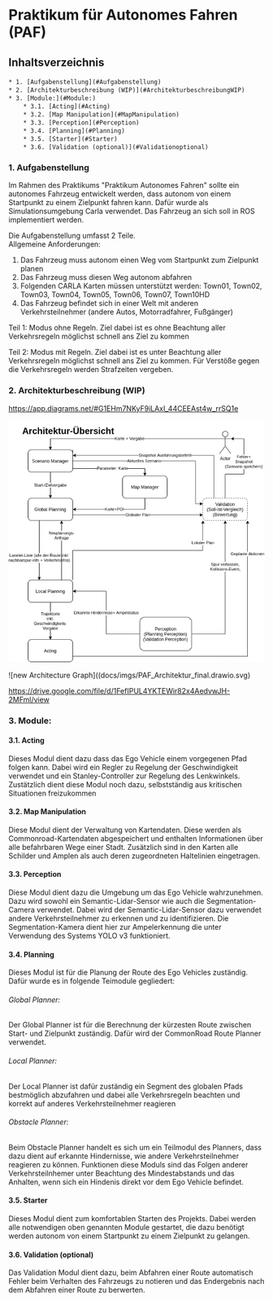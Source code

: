 # Praktikum für Autonomes Fahren (PAF)
## Inhaltsverzeichnis 
<!-- vscode-markdown-toc -->
	* 1. [Aufgabenstellung](#Aufgabenstellung)
	* 2. [Architekturbeschreibung (WIP)](#ArchitekturbeschreibungWIP)
	* 3. [Module:](#Module:)
		* 3.1. [Acting](#Acting)
		* 3.2. [Map Manipulation](#MapManipulation)
		* 3.3. [Perception](#Perception)
		* 3.4. [Planning](#Planning)
		* 3.5. [Starter](#Starter)
		* 3.6. [Validation (optional)](#Validationoptional)

<!-- vscode-markdown-toc-config
	numbering=true
	autoSave=true
	/vscode-markdown-toc-config -->
<!-- /vscode-markdown-toc -->




###  1. <a name='Aufgabenstellung'></a>Aufgabenstellung
Im Rahmen des Praktikums "Praktikum Autonomes Fahren" sollte ein autonomes Fahrzeug entwickelt werden, dass autonom von einem Startpunkt zu einem Zielpunkt fahren kann. Dafür wurde als Simulationsumgebung Carla verwendet. Das Fahrzeug an sich soll in ROS implementiert werden. 

Die Aufgabenstellung umfasst 2 Teile.\
Allgemeine Anforderungen:
1. Das Fahrzeug muss autonom einen Weg vom Startpunkt zum Zielpunkt planen 
2. Das Fahrzeug muss diesen Weg autonom abfahren 
3. Folgenden CARLA Karten müssen unterstützt werden: Town01, Town02, Town03, Town04, Town05, Town06, Town07, Town10HD
4. Das Fahrzeug befindet sich in einer Welt mit anderen Verkehrsteilnehmer (andere Autos, Motorradfahrer, Fußgänger) 

Teil 1: Modus ohne Regeln. Ziel dabei ist es ohne Beachtung aller Verkehrsregeln möglichst schnell ans Ziel zu kommen 

Teil 2: Modus mit Regeln. Ziel dabei ist es unter Beachtung aller Verkehrsregeln möglichst schnell ans Ziel zu kommen. Für Verstöße gegen die Verkehrsregeln werden Strafzeiten vergeben.

###  2. <a name='ArchitekturbeschreibungWIP'></a>Architekturbeschreibung (WIP)

https://app.diagrams.net/#G1EHm7NKyF9iLAxI_44CEEAst4w_rrSQ1e

![Architecture Graph](docs/imgs/architecture.png)

![new Architecture Graph]((docs/imgs/PAF_Architektur_final.drawio.svg)

https://drive.google.com/file/d/1FefIPUL4YKTEWir82x4AedvwJH-2MFml/view

###  3. <a name='Module:'></a>Module:

####  3.1. <a name='Acting'></a>Acting
Dieses Modul dient dazu dass das Ego Vehicle einem vorgegenen Pfad folgen kann. Dabei wird ein Regler zu Regelung der Geschwindigkeit verwendet und ein Stanley-Controller zur Regelung des Lenkwinkels. Zustätzlich dient diese Modul noch dazu, selbstständig aus kritischen Situationen freizukommen

####  3.2. <a name='MapManipulation'></a>Map Manipulation
Diese Modul dient der Verwaltung von Kartendaten. Diese werden als Commonroad-Kartendaten abgespeichert und enthalten Informationen über alle befahrbaren Wege einer Stadt. Zusätzlich sind in den Karten alle Schilder und Amplen als auch deren zugeordneten Haltelinien eingetragen. 


####  3.3. <a name='Perception'></a>Perception 
Diese Modul dient dazu die Umgebung um das Ego Vehicle wahrzunehmen. Dazu wird sowohl ein Semantic-Lidar-Sensor wie auch die Segmentation-Camera verwendet. 
Dabei wird der Semantic-Lidar-Sensor dazu verwendet andere Verkehrsteilnehmer zu erkennen und zu identifizieren. Die Segmentation-Kamera dient hier zur Ampelerkennung
die unter Verwendung des Systems YOLO v3 funktioniert. 


####  3.4. <a name='Planning'></a>Planning
Dieses Modul ist für die Planung der Route des Ego Vehicles zuständig. Dafür wurde es in folgende Teimodule gegliedert:
###### Global Planner:
Der Global Planner ist für die Berechnung der kürzesten Route zwischen Start- und Zielpunkt zuständig. Dafür wird der CommonRoad Route Planner verwendet. 
###### Local Planner:
Der Local Planner ist dafür zuständig ein Segment des globalen Pfads bestmöglich abzufahren und dabei alle Verkehrsregeln beachten und korrekt auf anderes Verkehrsteilnehmer reagieren

###### Obstacle Planner:
Beim Obstacle Planner handelt es sich um ein Teilmodul des Planners, dass dazu dient auf erkannte Hindernisse, wie andere Verkehrsteilnehmer reagieren zu können. 
Funktionen diese Moduls sind das Folgen anderer Verkehrsteilnhemer unter Beachtung des Mindestabstands und das Anhalten, wenn sich ein Hindenis direkt vor dem Ego Vehicle befindet. 

####  3.5. <a name='Starter'></a>Starter 
Dieses Modul dient zum komfortablen Starten des Projekts. Dabei werden alle notwendigen oben genannten Module gestartet, die dazu benötigt werden autonom von einem Startpunkt zu einem Zielpunkt zu gelangen. 

####  3.6. <a name='Validationoptional'></a>Validation (optional) 
Das Validation Modul dient dazu, beim Abfahren einer Route automatisch Fehler beim Verhalten des Fahrzeugs zu notieren und das Endergebnis nach dem Abfahren einer Route zu berwerten. 


